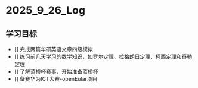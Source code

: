 # 2025_9_26_Log
## 学习目标
- [] 完成两篇华研英语文章四级模拟
- [] 练习前几天学习的数学知识，如罗尔定理、拉格朗日定理、柯西定理和泰勒定理
- [] 了解蓝桥杯赛事，开始准备蓝桥杯
- [] 备赛华为ICT大赛-openEular项目
